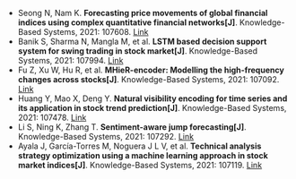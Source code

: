 * Seong N, Nam K. <b>Forecasting price movements of global financial indices using complex quantitative financial networks[J]</b>. Knowledge-Based Systems, 2021: 107608. [Link](https://www.sciencedirect.com/science/article/pii/S0950705121008704)
* Banik S, Sharma N, Mangla M, et al. <b>LSTM based decision support system for swing trading in stock market[J]</b>. Knowledge-Based Systems, 2021: 107994. [Link](https://www.sciencedirect.com/science/article/pii/S0950705121011072)
* Fu Z, Xu W, Hu R, et al. <b>MHieR-encoder: Modelling the high-frequency changes across stocks[J]</b>. Knowledge-Based Systems, 2021: 107092. [Link](https://www.sciencedirect.com/science/article/pii/S0950705121003555)
* Huang Y, Mao X, Deng Y. <b>Natural visibility encoding for time series and its application in stock trend prediction[J]</b>. Knowledge-Based Systems, 2021: 107478. [Link](https://www.sciencedirect.com/science/article/pii/S0950705121007401)
* Li S, Ning K, Zhang T. <b>Sentiment-aware jump forecasting[J]</b>. Knowledge-Based Systems, 2021: 107292. [Link](https://www.sciencedirect.com/science/article/pii/S0950705121005542)
* Ayala J, García-Torres M, Noguera J L V, et al. <b>Technical analysis strategy optimization using a machine learning approach in stock market indices[J]</b>. Knowledge-Based Systems, 2021: 107119. [Link](https://www.sciencedirect.com/science/article/pii/S0950705121003828)
